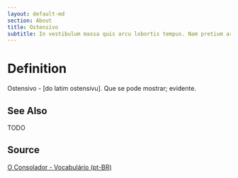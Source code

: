 ```yaml
---
layout: default-md
section: About
title: Ostensivo
subtitle: In vestibulum massa quis arcu lobortis tempus. Nam pretium arcu in odio vulputate luctus.
---
```


# Definition
Ostensivo - [do latim ostensivu]. Que se pode mostrar; evidente. 

## See Also
TODO

## Source
[O Consolador - Vocabulário (pt-BR)](http://www.oconsolador.com.br/linkfixo/vocabulario/principal.html)
